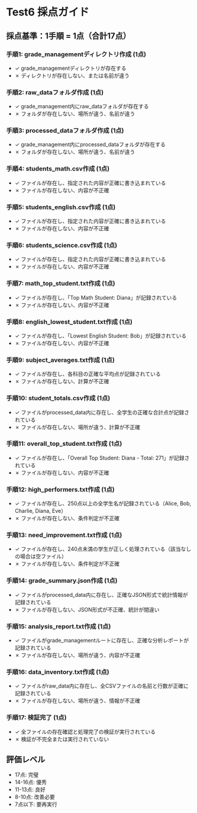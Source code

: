 # Test6 採点ガイド

## 採点基準：1手順 = 1点（合計17点）

### 手順1: grade_managementディレクトリ作成 (1点)
- ✓ grade_managementディレクトリが存在する
- ✗ ディレクトリが存在しない、または名前が違う

### 手順2: raw_dataフォルダ作成 (1点)
- ✓ grade_management内にraw_dataフォルダが存在する
- ✗ フォルダが存在しない、場所が違う、名前が違う

### 手順3: processed_dataフォルダ作成 (1点)
- ✓ grade_management内にprocessed_dataフォルダが存在する
- ✗ フォルダが存在しない、場所が違う、名前が違う

### 手順4: students_math.csv作成 (1点)
- ✓ ファイルが存在し、指定された内容が正確に書き込まれている
- ✗ ファイルが存在しない、内容が不正確

### 手順5: students_english.csv作成 (1点)
- ✓ ファイルが存在し、指定された内容が正確に書き込まれている
- ✗ ファイルが存在しない、内容が不正確

### 手順6: students_science.csv作成 (1点)
- ✓ ファイルが存在し、指定された内容が正確に書き込まれている
- ✗ ファイルが存在しない、内容が不正確

### 手順7: math_top_student.txt作成 (1点)
- ✓ ファイルが存在し、「Top Math Student: Diana」が記録されている
- ✗ ファイルが存在しない、内容が不正確

### 手順8: english_lowest_student.txt作成 (1点)
- ✓ ファイルが存在し、「Lowest English Student: Bob」が記録されている
- ✗ ファイルが存在しない、内容が不正確

### 手順9: subject_averages.txt作成 (1点)
- ✓ ファイルが存在し、各科目の正確な平均点が記録されている
- ✗ ファイルが存在しない、計算が不正確

### 手順10: student_totals.csv作成 (1点)
- ✓ ファイルがprocessed_data内に存在し、全学生の正確な合計点が記録されている
- ✗ ファイルが存在しない、場所が違う、計算が不正確

### 手順11: overall_top_student.txt作成 (1点)
- ✓ ファイルが存在し、「Overall Top Student: Diana - Total: 271」が記録されている
- ✗ ファイルが存在しない、内容が不正確

### 手順12: high_performers.txt作成 (1点)
- ✓ ファイルが存在し、250点以上の全学生名が記録されている（Alice, Bob, Charlie, Diana, Eve）
- ✗ ファイルが存在しない、条件判定が不正確

### 手順13: need_improvement.txt作成 (1点)
- ✓ ファイルが存在し、240点未満の学生が正しく処理されている（該当なしの場合は空ファイル）
- ✗ ファイルが存在しない、条件判定が不正確

### 手順14: grade_summary.json作成 (1点)
- ✓ ファイルがprocessed_data内に存在し、正確なJSON形式で統計情報が記録されている
- ✗ ファイルが存在しない、JSON形式が不正確、統計が間違い

### 手順15: analysis_report.txt作成 (1点)
- ✓ ファイルがgrade_managementルートに存在し、正確な分析レポートが記録されている
- ✗ ファイルが存在しない、場所が違う、内容が不正確

### 手順16: data_inventory.txt作成 (1点)
- ✓ ファイルがraw_data内に存在し、全CSVファイルの名前と行数が正確に記録されている
- ✗ ファイルが存在しない、場所が違う、情報が不正確

### 手順17: 検証完了 (1点)
- ✓ 全ファイルの存在確認と処理完了の検証が実行されている
- ✗ 検証が不完全または実行されていない

## 評価レベル
- 17点: 完璧
- 14-16点: 優秀
- 11-13点: 良好
- 8-10点: 改善必要
- 7点以下: 要再実行